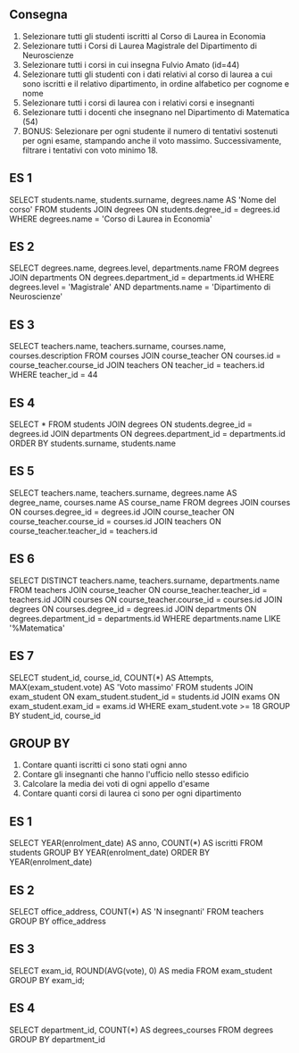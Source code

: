 ## Consegna
1. Selezionare tutti gli studenti iscritti al Corso di Laurea in Economia
2. Selezionare tutti i Corsi di Laurea Magistrale del Dipartimento di Neuroscienze
3. Selezionare tutti i corsi in cui insegna Fulvio Amato (id=44)
4. Selezionare tutti gli studenti con i dati relativi al corso di laurea a cui sono iscritti e il relativo dipartimento, in ordine alfabetico per cognome e nome
5. Selezionare tutti i corsi di laurea con i relativi corsi e insegnanti
6. Selezionare tutti i docenti che insegnano nel Dipartimento di Matematica (54)
7. BONUS: Selezionare per ogni studente il numero di tentativi sostenuti per ogni esame, stampando anche il voto massimo. Successivamente, filtrare i tentativi con voto minimo 18.

## ES 1

 SELECT students.name, students.surname, degrees.name AS 'Nome del corso'
 FROM students
 JOIN degrees ON students.degree_id = degrees.id
 WHERE degrees.name = 'Corso di Laurea in Economia'

 ## ES 2

  SELECT degrees.name, degrees.level, departments.name
 FROM degrees
 JOIN departments ON degrees.department_id = departments.id
 WHERE degrees.level = 'Magistrale'
 AND departments.name = 'Dipartimento di Neuroscienze'

 ## ES 3

 SELECT teachers.name, teachers.surname, courses.name, courses.description
FROM courses
JOIN course_teacher ON courses.id = course_teacher.course_id
JOIN teachers ON teacher_id = teachers.id
WHERE teacher_id = 44 


## ES 4

SELECT *
FROM students
JOIN degrees ON students.degree_id = degrees.id
JOIN departments ON degrees.department_id = departments.id
ORDER BY students.surname, students.name

## ES 5

SELECT teachers.name, teachers.surname, degrees.name AS degree_name, courses.name AS course_name
FROM degrees
JOIN courses ON courses.degree_id = degrees.id
JOIN course_teacher ON course_teacher.course_id = courses.id
JOIN teachers ON course_teacher.teacher_id = teachers.id

## ES 6

SELECT DISTINCT teachers.name, teachers.surname, departments.name
FROM teachers
JOIN course_teacher ON course_teacher.teacher_id = teachers.id
JOIN courses ON course_teacher.course_id = courses.id
JOIN degrees ON courses.degree_id = degrees.id
JOIN departments ON degrees.department_id = departments.id
WHERE departments.name LIKE '%Matematica'

## ES 7

SELECT student_id, course_id, COUNT(*) AS Attempts, MAX(exam_student.vote) AS 'Voto massimo'
FROM students
JOIN exam_student ON exam_student.student_id = students.id
JOIN exams ON exam_student.exam_id = exams.id
WHERE exam_student.vote >= 18
GROUP BY student_id, course_id

## GROUP BY

1. Contare quanti iscritti ci sono stati ogni anno
2. Contare gli insegnanti che hanno l'ufficio nello stesso edificio
3. Calcolare la media dei voti di ogni appello d'esame
4. Contare quanti corsi di laurea ci sono per ogni dipartimento


## ES 1

SELECT YEAR(enrolment_date) AS anno, COUNT(*) AS iscritti
FROM students
GROUP BY YEAR(enrolment_date)
ORDER BY YEAR(enrolment_date)

## ES 2
SELECT office_address, COUNT(*) AS 'N insegnanti'
FROM teachers
GROUP BY office_address

## ES 3
SELECT exam_id, ROUND(AVG(vote), 0) AS media
FROM exam_student
GROUP BY exam_id;

## ES 4
SELECT department_id, COUNT(*) AS degrees_courses
FROM degrees
GROUP BY department_id